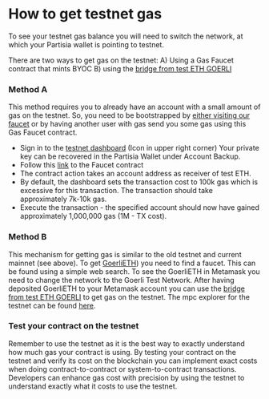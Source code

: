 # How to get testnet gas

<div class="dot-navigation">
    <a class="dot-navigation__item" href="gas-pricing.html"></a>
    <a class="dot-navigation__item" href="storage-gas-price.html"></a>
    <a class="dot-navigation__item dot-navigation__item--active" href="how-to-get-testnet-gas.html"></a>
    <a class="dot-navigation__item" href="efficient-gas-practices.html"></a>
    <a class="dot-navigation__item" href="contract-to-contract-gas-estimation.html"></a>
    <!-- Repeat above for more dots -->
</div>

To see your testnet gas balance you will need to switch the network, at which your Partisia wallet is pointing to testnet.

There are two ways to get gas on the testnet:
A) Using a Gas Faucet contract that mints BYOC
B) using the [bridge from test ETH GOERLI](https://testnet-bridge.mpcexplorer.com/)

### Method A

This method requires you to already have an account with a small amount of gas on the testnet. So, you need to be bootstrapped by [either visiting our faucet](https://testnet.mpcfaucet.com/) or by having another user with gas send you some gas using this Gas Faucet contract.

- Sign in to the [testnet dashboard](https://testnet.partisiablockchain.com/) (Icon in upper right corner) Your private key can be recovered in the Partisia Wallet under Account Backup.
- Follow this [link](https://testnet.partisiablockchain.com/info/contract/02d7c791bd9dd31a4a1a9fdaa99df7cc8414fd333e) to the Faucet contract
- The contract action takes an account address as receiver of test ETH.
- By default, the dashboard sets the transaction cost to 100k gas which is excessive for this transaction. The transaction should take approximately 7k-10k gas.
- Execute the transaction - the specified account should now have gained approximately 1,000,000 gas (1M - TX cost).

### Method B

This mechanism for getting gas is similar to the old testnet and current mainnet (see above). To get [GoerliETH](https://goerli.etherscan.io/address/0x4818370f9d55fb34de93e200076533696c4531f3)) you need to find a faucet. This can be found using a simple web search. To see the GoerliETH in Metamask you need to change the network to the Goerli Test Network. After having deposited GoerliETH to your Metamask account you can use the [bridge from test ETH GOERLI](https://testnet-bridge.mpcexplorer.com/) to get gas on the testnet. The mpc explorer for the testnet can be found [here](https://testnet.mpcexplorer.com/).

### Test your contract on the testnet
Remember to use the testnet as it is the best way to exactly understand how much gas your contract is using. By testing your contract on the testnet and verify its cost on the blockchain you can implement exact costs when doing contract-to-contract or system-to-contract transactions. Developers can enhance gas cost with precision by using the testnet to understand exactly what it costs to use the testnet. 